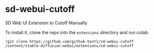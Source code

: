# sd-webui-cutoff
SD Web UI Extension to Cutoff Manually

To install it, clone the repo into the `extensions` directory and run colab:

`!git clone https://github.com/github-test1/sd-webui-cutoff /content/stable-diffusion-webui/extensions/sd-webui-cutoff`
